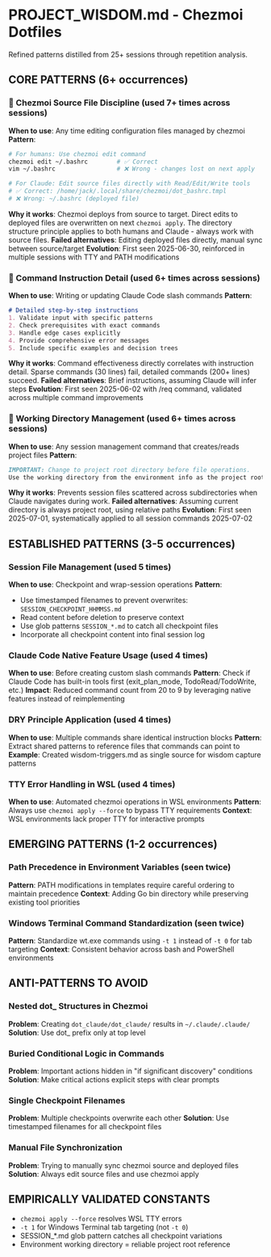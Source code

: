 # PROJECT_WISDOM.md - Chezmoi Dotfiles

Refined patterns distilled from 25+ sessions through repetition analysis.

## CORE PATTERNS (6+ occurrences)

### 🔷 Chezmoi Source File Discipline (used 7+ times across sessions)
**When to use**: Any time editing configuration files managed by chezmoi
**Pattern**:
```bash
# For humans: Use chezmoi edit command
chezmoi edit ~/.bashrc        # ✅ Correct
vim ~/.bashrc                 # ❌ Wrong - changes lost on next apply

# For Claude: Edit source files directly with Read/Edit/Write tools
# ✅ Correct: /home/jack/.local/share/chezmoi/dot_bashrc.tmpl
# ❌ Wrong: ~/.bashrc (deployed file)
```
**Why it works**: Chezmoi deploys from source to target. Direct edits to deployed files are overwritten on next `chezmoi apply`. The directory structure principle applies to both humans and Claude - always work with source files.
**Failed alternatives**: Editing deployed files directly, manual sync between source/target
**Evolution**: First seen 2025-06-30, reinforced in multiple sessions with TTY and PATH modifications

### 🔷 Command Instruction Detail (used 6+ times across sessions)
**When to use**: Writing or updating Claude Code slash commands
**Pattern**:
```markdown
# Detailed step-by-step instructions
1. Validate input with specific patterns
2. Check prerequisites with exact commands
3. Handle edge cases explicitly
4. Provide comprehensive error messages
5. Include specific examples and decision trees
```
**Why it works**: Command effectiveness directly correlates with instruction detail. Sparse commands (30 lines) fail, detailed commands (200+ lines) succeed.
**Failed alternatives**: Brief instructions, assuming Claude will infer steps
**Evolution**: First seen 2025-06-02 with /req command, validated across multiple command improvements

### 🔷 Working Directory Management (used 6+ times across sessions)
**When to use**: Any session management command that creates/reads project files
**Pattern**:
```markdown
IMPORTANT: Change to project root directory before file operations.
Use the working directory from the environment info as the project root.
```
**Why it works**: Prevents session files scattered across subdirectories when Claude navigates during work.
**Failed alternatives**: Assuming current directory is always project root, using relative paths
**Evolution**: First seen 2025-07-01, systematically applied to all session commands 2025-07-02

## ESTABLISHED PATTERNS (3-5 occurrences)

### **Session File Management** (used 5 times)
**When to use**: Checkpoint and wrap-session operations
**Pattern**:
- Use timestamped filenames to prevent overwrites: `SESSION_CHECKPOINT_HHMMSS.md`
- Read content before deletion to preserve context
- Use glob patterns `SESSION_*.md` to catch all checkpoint files
- Incorporate all checkpoint content into final session log

### **Claude Code Native Feature Usage** (used 4 times)
**When to use**: Before creating custom slash commands
**Pattern**: Check if Claude Code has built-in tools first (exit_plan_mode, TodoRead/TodoWrite, etc.)
**Impact**: Reduced command count from 20 to 9 by leveraging native features instead of reimplementing

### **DRY Principle Application** (used 4 times)
**When to use**: Multiple commands share identical instruction blocks
**Pattern**: Extract shared patterns to reference files that commands can point to
**Example**: Created wisdom-triggers.md as single source for wisdom capture patterns

### **TTY Error Handling in WSL** (used 4 times)
**When to use**: Automated chezmoi operations in WSL environments
**Pattern**: Always use `chezmoi apply --force` to bypass TTY requirements
**Context**: WSL environments lack proper TTY for interactive prompts

## EMERGING PATTERNS (1-2 occurrences)

### Path Precedence in Environment Variables (seen twice)
**Pattern**: PATH modifications in templates require careful ordering to maintain precedence
**Context**: Adding Go bin directory while preserving existing tool priorities

### Windows Terminal Command Standardization (seen twice)
**Pattern**: Standardize wt.exe commands using `-t 1` instead of `-t 0` for tab targeting
**Context**: Consistent behavior across bash and PowerShell environments

## ANTI-PATTERNS TO AVOID

### Nested dot_ Structures in Chezmoi
**Problem**: Creating `dot_claude/dot_claude/` results in `~/.claude/.claude/`
**Solution**: Use dot_ prefix only at top level

### Buried Conditional Logic in Commands
**Problem**: Important actions hidden in "if significant discovery" conditions
**Solution**: Make critical actions explicit steps with clear prompts

### Single Checkpoint Filenames
**Problem**: Multiple checkpoints overwrite each other
**Solution**: Use timestamped filenames for all checkpoint files

### Manual File Synchronization
**Problem**: Trying to manually sync chezmoi source and deployed files
**Solution**: Always edit source files and use chezmoi apply

## EMPIRICALLY VALIDATED CONSTANTS

- `chezmoi apply --force` resolves WSL TTY errors
- `-t 1` for Windows Terminal tab targeting (not `-t 0`)
- SESSION_*.md glob pattern catches all checkpoint variations
- Environment working directory = reliable project root reference